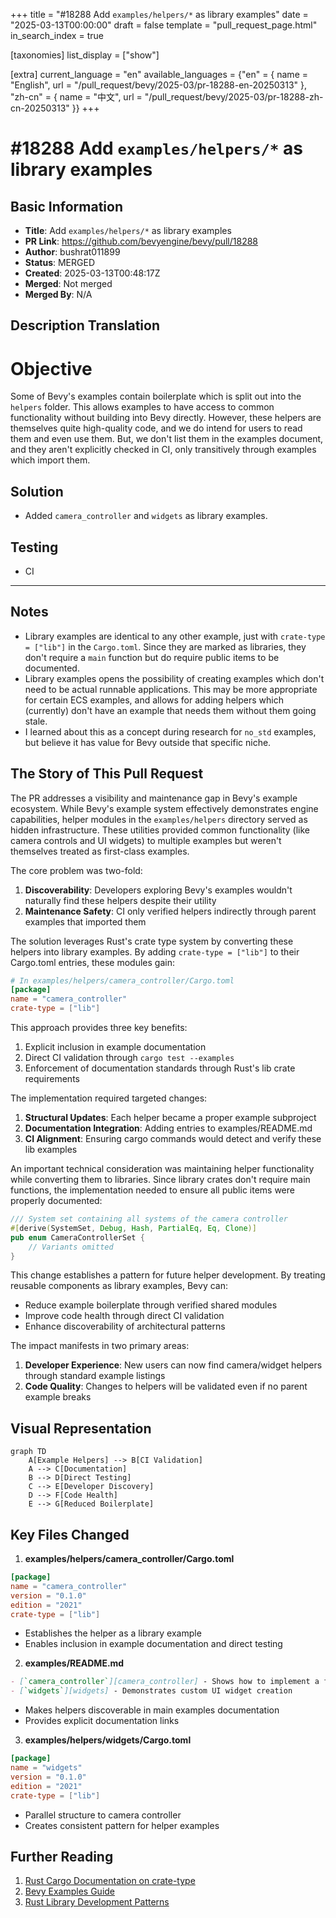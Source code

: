 +++
title = "#18288 Add `examples/helpers/*` as library examples"
date = "2025-03-13T00:00:00"
draft = false
template = "pull_request_page.html"
in_search_index = true

[taxonomies]
list_display = ["show"]

[extra]
current_language = "en"
available_languages = {"en" = { name = "English", url = "/pull_request/bevy/2025-03/pr-18288-en-20250313" }, "zh-cn" = { name = "中文", url = "/pull_request/bevy/2025-03/pr-18288-zh-cn-20250313" }}
+++

# #18288 Add `examples/helpers/*` as library examples

## Basic Information
- **Title**: Add `examples/helpers/*` as library examples
- **PR Link**: https://github.com/bevyengine/bevy/pull/18288
- **Author**: bushrat011899
- **Status**: MERGED
- **Created**: 2025-03-13T00:48:17Z
- **Merged**: Not merged
- **Merged By**: N/A

## Description Translation
# Objective

Some of Bevy's examples contain boilerplate which is split out into the `helpers` folder. This allows examples to have access to common functionality without building into Bevy directly. However, these helpers are themselves quite high-quality code, and we do intend for users to read them and even use them. But, we don't list them in the examples document, and they aren't explicitly checked in CI, only transitively through examples which import them.

## Solution

- Added `camera_controller` and `widgets` as library examples.

## Testing

- CI

---

## Notes

- Library examples are identical to any other example, just with `crate-type = ["lib"]` in the `Cargo.toml`. Since they are marked as libraries, they don't require a `main` function but do require public items to be documented.
- Library examples opens the possibility of creating examples which don't need to be actual runnable applications. This may be more appropriate for certain ECS examples, and allows for adding helpers which (currently) don't have an example that needs them without them going stale.
- I learned about this as a concept during research for `no_std` examples, but believe it has value for Bevy outside that specific niche.

## The Story of This Pull Request

The PR addresses a visibility and maintenance gap in Bevy's example ecosystem. While Bevy's example system effectively demonstrates engine capabilities, helper modules in the `examples/helpers` directory served as hidden infrastructure. These utilities provided common functionality (like camera controls and UI widgets) to multiple examples but weren't themselves treated as first-class examples.

The core problem was two-fold: 
1. **Discoverability**: Developers exploring Bevy's examples wouldn't naturally find these helpers despite their utility
2. **Maintenance Safety**: CI only verified helpers indirectly through parent examples that imported them

The solution leverages Rust's crate type system by converting these helpers into library examples. By adding `crate-type = ["lib"]` to their Cargo.toml entries, these modules gain:
```toml
# In examples/helpers/camera_controller/Cargo.toml
[package]
name = "camera_controller"
crate-type = ["lib"]
```

This approach provides three key benefits:
1. Explicit inclusion in example documentation
2. Direct CI validation through `cargo test --examples`
3. Enforcement of documentation standards through Rust's lib crate requirements

The implementation required targeted changes:
1. **Structural Updates**: Each helper became a proper example subproject
2. **Documentation Integration**: Adding entries to examples/README.md
3. **CI Alignment**: Ensuring cargo commands would detect and verify these lib examples

An important technical consideration was maintaining helper functionality while converting them to libraries. Since library crates don't require main functions, the implementation needed to ensure all public items were properly documented:
```rust
/// System set containing all systems of the camera controller
#[derive(SystemSet, Debug, Hash, PartialEq, Eq, Clone)]
pub enum CameraControllerSet {
    // Variants omitted
}
```

This change establishes a pattern for future helper development. By treating reusable components as library examples, Bevy can:
- Reduce example boilerplate through verified shared modules
- Improve code health through direct CI validation
- Enhance discoverability of architectural patterns

The impact manifests in two primary areas:
1. **Developer Experience**: New users can now find camera/widget helpers through standard example listings
2. **Code Quality**: Changes to helpers will be validated even if no parent example breaks

## Visual Representation

```mermaid
graph TD
    A[Example Helpers] --> B[CI Validation]
    A --> C[Documentation]
    B --> D[Direct Testing]
    C --> E[Developer Discovery]
    D --> F[Code Health]
    E --> G[Reduced Boilerplate]
```

## Key Files Changed

1. **examples/helpers/camera_controller/Cargo.toml**
```toml
[package]
name = "camera_controller"
version = "0.1.0"
edition = "2021"
crate-type = ["lib"]
```

- Establishes the helper as a library example
- Enables inclusion in example documentation and direct testing

2. **examples/README.md**
```markdown
- [`camera_controller`][camera_controller] - Shows how to implement a first-person camera controller
- [`widgets`][widgets] - Demonstrates custom UI widget creation
```

- Makes helpers discoverable in main examples documentation
- Provides explicit documentation links

3. **examples/helpers/widgets/Cargo.toml**
```toml
[package]
name = "widgets"
version = "0.1.0"
edition = "2021"
crate-type = ["lib"]
```

- Parallel structure to camera controller
- Creates consistent pattern for helper examples

## Further Reading

1. [Rust Cargo Documentation on crate-type](https://doc.rust-lang.org/cargo/reference/cargo-targets.html#the-crate-type-field)
2. [Bevy Examples Guide](https://bevyengine.org/learn/book/getting-started/examples/)
3. [Rust Library Development Patterns](https://doc.rust-lang.org/book/ch07-00-managing-growing-projects-with-packages-crates-and-modules.html)